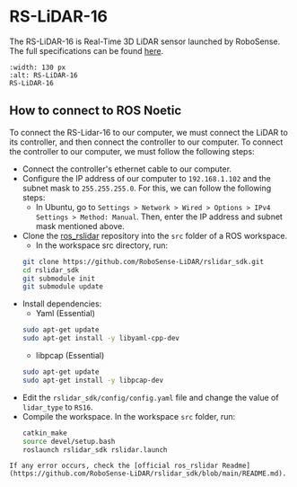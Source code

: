 # RS-LiDAR-16

The RS-LiDAR-16 is Real-Time 3D LiDAR sensor launched by RoboSense. The full specifications can be found [here](https://cdn.robosense.cn/20200723161715_42428.pdf).

```{figure} https://ae01.alicdn.com/kf/H2b50d6cd6c6d437ca1f57f012aaedd66c.jpg_640x640Q90.jpg_.webp
:width: 130 px
:alt: RS-LiDAR-16
RS-LiDAR-16
```

## How to connect to ROS Noetic
To connect the RS-Lidar-16 to our computer, we must connect the LiDAR to its controller, and then connect the controller to our computer. To connect the controller to our computer, we must follow the following steps:
 - Connect the controller's ethernet cable to our computer.
 - Configure the IP address of our computer to `192.168.1.102` and the subnet mask to `255.255.255.0`. For this, we can follow the following steps:
    - In Ubuntu, go to `Settings > Network > Wired > Options > IPv4 Settings > Method: Manual`. Then, enter the IP address and subnet mask mentioned above.
 - Clone the [ros_rslidar](https://github.com/RoboSense-LiDAR/rslidar_sdk) repository into the `src` folder of a ROS workspace.
    - In the workspace src directory, run:
    ```bash
    git clone https://github.com/RoboSense-LiDAR/rslidar_sdk.git
    cd rslidar_sdk
    git submodule init
    git submodule update
    ```
 - Install dependencies:
    - Yaml (Essential)
    ```bash
    sudo apt-get update
    sudo apt-get install -y libyaml-cpp-dev
    ```
    - libpcap (Essential)
    ```bash
    sudo apt-get update
    sudo apt-get install -y libpcap-dev
    ```
 - Edit the `rslidar_sdk/config/config.yaml` file and change the value of `lidar_type` to `RS16`.
 - Compile the workspace. In the workspace `src` folder, run:
    ```bash
    catkin_make
    source devel/setup.bash
    roslaunch rslidar_sdk rslidar.launch
    ```
```{attention}
If any error occurs, check the [official ros_rslidar Readme](https://github.com/RoboSense-LiDAR/rslidar_sdk/blob/main/README.md).
